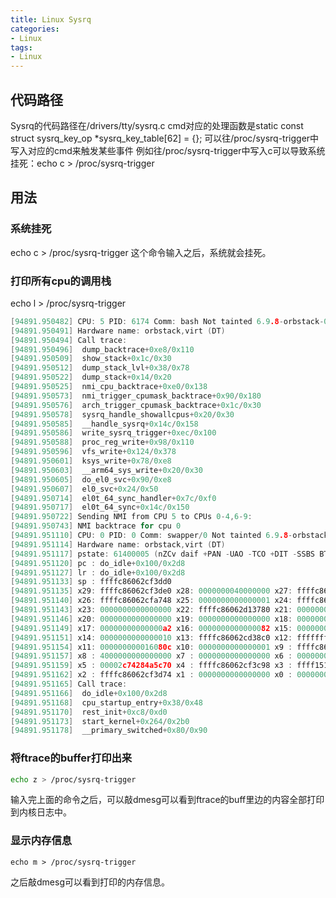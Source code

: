 ```yaml
---
title: Linux Sysrq
categories: 
- Linux
tags:
- Linux
---
```


## 代码路径
Sysrq的代码路径在/drivers/tty/sysrq.c
cmd对应的处理函数是static const struct sysrq_key_op *sysrq_key_table[62] = {};
可以往/proc/sysrq-trigger中写入对应的cmd来触发某些事件
例如往/proc/sysrq-trigger中写入c可以导致系统挂死：echo c > /proc/sysrq-trigger

## 用法
### 系统挂死
echo c > /proc/sysrq-trigger
这个命令输入之后，系统就会挂死。

### 打印所有cpu的调用栈
echo l > /proc/sysrq-trigger
```c 
[94891.950482] CPU: 5 PID: 6174 Comm: bash Not tainted 6.9.8-orbstack-00170-g7b4100b7ced4 #1
[94891.950491] Hardware name: orbstack,virt (DT)
[94891.950494] Call trace:
[94891.950496]  dump_backtrace+0xe8/0x110
[94891.950509]  show_stack+0x1c/0x30
[94891.950512]  dump_stack_lvl+0x38/0x78
[94891.950522]  dump_stack+0x14/0x20
[94891.950525]  nmi_cpu_backtrace+0xe0/0x138
[94891.950573]  nmi_trigger_cpumask_backtrace+0x90/0x180
[94891.950576]  arch_trigger_cpumask_backtrace+0x1c/0x30
[94891.950578]  sysrq_handle_showallcpus+0x20/0x30
[94891.950585]  __handle_sysrq+0x14c/0x158
[94891.950586]  write_sysrq_trigger+0xec/0x100
[94891.950588]  proc_reg_write+0x98/0x110
[94891.950596]  vfs_write+0x124/0x378
[94891.950601]  ksys_write+0x78/0xe8
[94891.950603]  __arm64_sys_write+0x20/0x30
[94891.950605]  do_el0_svc+0x90/0xe8
[94891.950607]  el0_svc+0x24/0x50
[94891.950714]  el0t_64_sync_handler+0x7c/0xf0
[94891.950717]  el0t_64_sync+0x14c/0x150
[94891.950722] Sending NMI from CPU 5 to CPUs 0-4,6-9:
[94891.950743] NMI backtrace for cpu 0
[94891.951110] CPU: 0 PID: 0 Comm: swapper/0 Not tainted 6.9.8-orbstack-00170-g7b4100b7ced4 #1
[94891.951114] Hardware name: orbstack,virt (DT)
[94891.951117] pstate: 61400005 (nZCv daif +PAN -UAO -TCO +DIT -SSBS BTYPE=--)
[94891.951120] pc : do_idle+0x100/0x2d8
[94891.951127] lr : do_idle+0x100/0x2d8
[94891.951133] sp : ffffc86062cf3dd0
[94891.951135] x29: ffffc86062cf3de0 x28: 0000000040000000 x27: ffffc86062cfa000
[94891.951140] x26: ffffc86062cfa748 x25: 0000000000000001 x24: ffffc86062cce000
[94891.951143] x23: 0000000000000000 x22: ffffc86062d13780 x21: 00000003ffe00000
[94891.951146] x20: 0000000000000000 x19: 0000000000000000 x18: 0000000000000005
[94891.951149] x17: 00000000000000a2 x16: 0000000000000082 x15: 0000000000000010
[94891.951151] x14: 0000000000000010 x13: ffffc86062cd38c0 x12: ffffffffffffffe1
[94891.951154] x11: 000000000016080c x10: 0000000000000001 x9 : ffffc86062ccc470
[94891.951157] x8 : 4000000000000000 x7 : 0000000000000000 x6 : 0000000000000000
[94891.951159] x5 : 00002c74284a5c70 x4 : ffffc86062cf3c98 x3 : ffff151c4f0adec0
[94891.951162] x2 : ffffc86062cf3d74 x1 : 0000000000000000 x0 : 00000000ffffffff
[94891.951165] Call trace:
[94891.951166]  do_idle+0x100/0x2d8
[94891.951168]  cpu_startup_entry+0x38/0x48
[94891.951170]  rest_init+0xc8/0xd0
[94891.951173]  start_kernel+0x264/0x2b0
[94891.951178]  __primary_switched+0x80/0x90
```

### 将ftrace的buffer打印出来
```bash
echo z > /proc/sysrq-trigger
```
输入完上面的命令之后，可以敲dmesg可以看到ftrace的buff里边的内容全部打印到内核日志中。

### 显示内存信息
```
echo m > /proc/sysrq-trigger
```
之后敲dmesg可以看到打印的内存信息。

